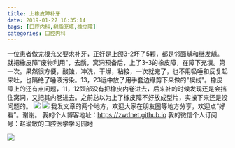 ```yaml
---
title: 上橡皮障补牙
date: 2019-01-27 16:35:14
tags: [口腔内科,树脂充填,橡皮障]
categories: 口腔内科
---
```

一位患者做完根充又要求补牙，正好是上颌3-2坏了5颗，都是邻面龋和继发龋。就把橡皮障"废物利用"，去龋，窝洞预备后，上了3-3的橡皮障，在障下充填。第一次。果然很方便，酸蚀，冲洗，干燥，粘接，一次就完了，也不用吸唾和反复起来吐，也隔绝了唾液污染。13，23远中放了用手套边缘剪下来做的"楔线"。橡皮障上的还有点问题，11，12颈部没有把橡皮内卷进去，后来补的时候发现还是会挡住窝洞，又把其内卷进去。之前总以为上了橡皮障不好放成型片，实操下来还是没问题的。
![](https://zymblog-1258069789.cos.ap-chengdu.myqcloud.com/blog0094-xpzby/01.png)
![](https://zymblog-1258069789.cos.ap-chengdu.myqcloud.com/blog0094-xpzby/02.png)
我发文章的两个地方，欢迎大家在朋友圈等地方分享，欢迎点“好看”。谢谢。
我的个人博客地址：https://zwdnet.github.io
我的微信个人订阅号：赵瑜敏的口腔医学学习园地

![](https://zymblog-1258069789.cos.ap-chengdu.myqcloud.com/other/wx.jpg)